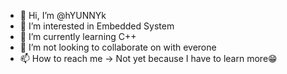 - 👋 Hi, I’m @hYUNNYk
- 👀 I’m interested in Embedded System
- 🌱 I’m currently learning C++
- 💞️ I’m not looking to collaborate on with everone
- 📫 How to reach me -> Not yet because I have to learn more😁

<!---
hYUNNYk/hYUNNYk is a ✨ special ✨ repository because its `README.md` (this file) appears on your GitHub profile.
You can click the Preview link to take a look at your changes.
--->
